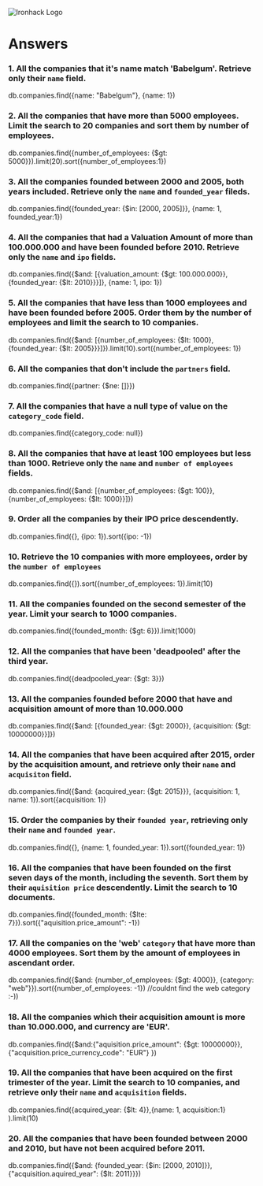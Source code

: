 ![Ironhack Logo](https://i.imgur.com/1QgrNNw.png)

# Answers

### 1. All the companies that it's name match 'Babelgum'. Retrieve only their `name` field.

db.companies.find({name: "Babelgum"}, {name: 1})

### 2. All the companies that have more than 5000 employees. Limit the search to 20 companies and sort them by **number of employees**.

db.companies.find({number_of_employees: {$gt: 5000}}).limit(20).sort({number_of_employees:1})

### 3. All the companies founded between 2000 and 2005, both years included. Retrieve only the `name` and `founded_year` fileds.

db.companies.find({founded_year: {$in: [2000, 2005]}}, {name: 1, founded_year:1})

### 4. All the companies that had a Valuation Amount of more than 100.000.000 and have been founded before 2010. Retrieve only the `name` and `ipo` fields.

db.companies.find({$and: [{valuation_amount: {$gt: 100.000.000}}, {founded_year: {$lt: 2010}}}]}, {name: 1, ipo: 1})

### 5. All the companies that have less than 1000 employees and have been founded before 2005. Order them by the number of employees and limit the search to 10 companies.

db.companies.find({$and: [{number_of_employees: {$lt: 1000}, {founded_year: {$lt: 2005}}}]}).limit(10).sort({number_of_employees: 1})

### 6. All the companies that don't include the `partners` field.

db.companies.find({partner: {$ne: []}})

### 7. All the companies that have a null type of value on the `category_code` field.

db.companies.find({category_code: null})

### 8. All the companies that have at least 100 employees but less than 1000. Retrieve only the `name` and `number of employees` fields.

db.companies.find({$and: [{number_of_employees: {$gt: 100}}, {number_of_employees: {$lt: 1000}}]})

### 9. Order all the companies by their IPO price descendently.

db.companies.find({}, {ipo: 1}).sort({ipo: -1})

### 10. Retrieve the 10 companies with more employees, order by the `number of employees`

db.companies.find({}).sort({number_of_employees: 1}).limit(10)

### 11. All the companies founded on the second semester of the year. Limit your search to 1000 companies.

db.companies.find({founded_month: {$gt: 6}}).limit(1000)

### 12. All the companies that have been 'deadpooled' after the third year.

db.companies.find({deadpooled_year: {$gt: 3}})

### 13. All the companies founded before 2000 that have and acquisition amount of more than 10.000.000

db.companies.find({$and: [{founded_year: {$gt: 2000}}, {acquisition: {$gt: 10000000}}]})

### 14. All the companies that have been acquired after 2015, order by the acquisition amount, and retrieve only their `name` and `acquisiton` field.

db.companies.find({$and: {acquired_year: {$gt: 2015}}}, {acquisition: 1, name: 1}).sort({acquisition: 1})

### 15. Order the companies by their `founded year`, retrieving only their `name` and `founded year`.

db.companies.find({}, {name: 1, founded_year: 1}).sort({founded_year: 1})

### 16. All the companies that have been founded on the first seven days of the month, including the seventh. Sort them by their `aquisition price` descendently. Limit the search to 10 documents.

db.companies.find({founded_month: {$lte: 7}}).sort({"aquisition.price_amount": -1})

### 17. All the companies on the 'web' `category` that have more than 4000 employees. Sort them by the amount of employees in ascendant order.

db.companies.find({$and: {number_of_employees: {$gt: 4000}}, {category: "web"}}).sort({number_of_employees: -1})
//couldnt find the web category :-))
### 18. All the companies which their acquisition amount is more than 10.000.000, and currency are 'EUR'.

db.companies.find({$and:{"aquisition.price_amount": {$gt: 10000000}}, {"acquisition.price_currency_code": "EUR"} })

### 19. All the companies that have been acquired on the first trimester of the year. Limit the search to 10 companies, and retrieve only their `name` and `acquisition` fields.

db.companies.find({acquired_year: {$lt: 4}},{name: 1, acquisition:1} ).limit(10)

### 20. All the companies that have been founded between 2000 and 2010, but have not been acquired before 2011.

db.companies.find({$and: {founded_year: {$in: [2000, 2010]}}, {"acquisition.aquired_year": {$lt: 2011}}})
